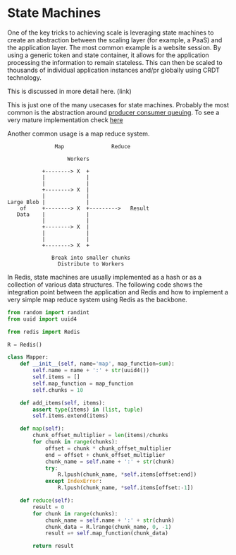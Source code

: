 State Machines
==================

One of the key tricks to achieving scale is leveraging state machines to create an abstraction between the scaling layer (for example, a PaaS) and the application layer.  The most common example is a website session.  By using a generic token and state container, it allows for the application processing the information to remain stateless.  This can then be scaled to thousands of individual application instances and/pr globally using CRDT technology.

This is discussed in more detail here. (link)

This is just one of the many usecases for state machines.  Probably the most common is the abstraction around [producer consumer queuing](https://github.com/timeartist/plane-redis/tree/master/plans/queuing).  To see a very mature implementation check [here](https://github.com/rq/rq/blob/master/rq/queue.py)

Another common usage is a map reduce system.

```
               Map               Reduce

                   Workers

           +--------> X  +
           |             |
           |             |
           +--------> X  |
           |             |
Large Blob |             |
    of     +--------> X  +--------->   Result
   Data    |             |
           |             |
           +--------> X  |
           |             |
           |             |
           +--------> X  +

              Break into smaller chunks
                Distribute to Workers

```

In Redis, state machines are usually implemented as a hash or as a collection of various data structures.  The following code shows the integration point between the application and Redis and how to implement a very simple map reduce system using Redis as the backbone.

``` python
from random import randint
from uuid import uuid4

from redis import Redis

R = Redis()

class Mapper:
    def __init__(self, name='map', map_function=sum):
        self.name = name + ':' + str(uuid4())
        self.items = []
        self.map_function = map_function
        self.chunks = 10

    def add_items(self, items):
        assert type(items) in (list, tuple)
        self.items.extend(items)

    def map(self):
        chunk_offset_multiplier = len(items)/chunks
        for chunk in range(chunks):
            offset = chunk * chunk_offset_multiplier
            end = offset + chunk_offset_multiplier
            chunk_name = self.name + ':' + str(chunk)
            try:
                R.lpush(chunk_name, *self.items[offset:end])
            except IndexError:
                R.lpush(chunk_name, *self.items[offset:-1])

    def reduce(self):
        result = 0 
        for chunk in range(chunks):
            chunk_name = self.name + ':' + str(chunk)
            chunk_data = R.lrange(chunk_name, 0, -1)
            result =+ self.map_function(chunk_data)

        return result
```

